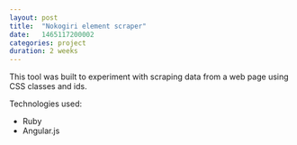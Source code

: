 ```yaml
---
layout: post
title:  "Nokogiri element scraper"
date:   1465117200002
categories: project
duration: 2 weeks
---
```


This tool was built to experiment with scraping data from a web page using CSS classes and ids. 

Technologies used:

- Ruby
- Angular.js
